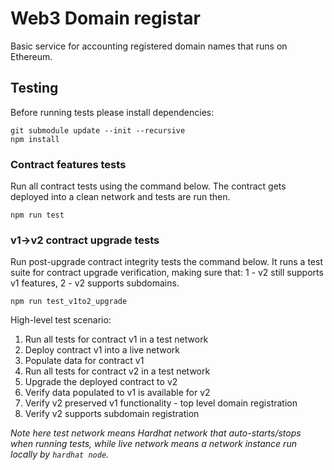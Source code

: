 # Web3 Domain registar

Basic service for accounting registered domain names that runs on Ethereum.

## Testing

Before running tests please install dependencies:

```shell
git submodule update --init --recursive
npm install
```

### Contract features tests

Run all contract tests using the command below. The contract gets deployed into a clean network and tests are run then.

```shell
npm run test
```

### v1->v2 contract upgrade tests

Run post-upgrade contract integrity tests the command below. It runs a test suite for contract upgrade verification, making sure that: 1 - v2 still supports v1 features, 2 - v2 supports subdomains.

```shell
npm run test_v1to2_upgrade
```


High-level test scenario:
1. Run all tests for contract v1 in a test network
2. Deploy contract v1 into a live network
3. Populate data for contract v1
4. Run all tests for contract v2 in a test network
5. Upgrade the deployed contract to v2
6. Verify data populated to v1 is available for v2
7. Verify v2 preserved v1 functionality - top level domain registration
8. Verify v2 supports subdomain registration

  *Note here test network means Hardhat network that auto-starts/stops when running tests, while live network means a network instance run locally by `hardhat node`.*